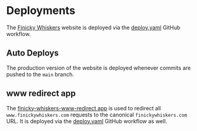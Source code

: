 # Deployments

The [Finicky Whiskers](https://finickywhiskers.com) website is deployed via the [deploy.yaml](../.github/workflows/deploy.yml) GitHub workflow.

## Auto Deploys

The production version of the website is deployed whenever commits are pushed to the `main` branch.

## www redirect app

The [finicky-whiskers-www-redirect app](./finicky-whiskers-www-redirect/) is used to redirect all `www.finickywhiskers.com` requests to the canonical `finickywhiskers.com` URL. It is deployed via the [deploy.yaml](../.github/workflows/deploy.yml) GitHub workflow as well.
